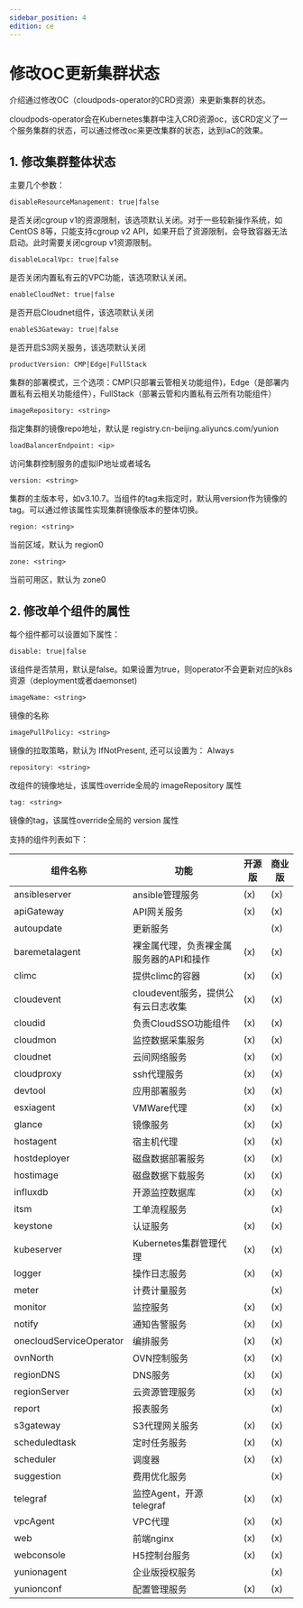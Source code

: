 ```yaml
---
sidebar_position: 4
edition: ce
---
```


# 修改OC更新集群状态

介绍通过修改OC（cloudpods-operator的CRD资源）来更新集群的状态。

cloudpods-operator会在Kubernetes集群中注入CRD资源oc，该CRD定义了一个服务集群的状态，可以通过修改oc来更改集群的状态，达到IaC的效果。

## 1. 修改集群整体状态

主要几个参数：

```
disableResourceManagement: true|false
```

是否关闭cgroup v1的资源限制，该选项默认关闭。对于一些较新操作系统，如CentOS 8等，只能支持cgroup v2 API，如果开启了资源限制，会导致容器无法启动。此时需要关闭cgroup v1资源限制。

```
disableLocalVpc: true|false
```

是否关闭内置私有云的VPC功能，该选项默认关闭。

```
enableCloudNet: true|false
```

是否开启Cloudnet组件，该选项默认关闭

```
enableS3Gateway: true|false
```

是否开启S3网关服务，该选项默认关闭

```
productVersion: CMP|Edge|FullStack
```

集群的部署模式，三个选项：CMP(只部署云管相关功能组件)，Edge（是部署内置私有云相关功能组件），FullStack（部署云管和内置私有云所有功能组件）

```
imageRepository: <string>
```

指定集群的镜像repo地址，默认是 registry.cn-beijing.aliyuncs.com/yunion

```
loadBalancerEndpoint: <ip>
```

访问集群控制服务的虚拟IP地址或者域名

```
version: <string>
```

集群的主版本号，如v3.10.7。当组件的tag未指定时，默认用version作为镜像的tag。可以通过修该属性实现集群镜像版本的整体切换。

```
region: <string>
```

当前区域，默认为 region0

```
zone: <string>
```

当前可用区，默认为 zone0


## 2. 修改单个组件的属性

每个组件都可以设置如下属性：

```
disable: true|false
```

该组件是否禁用，默认是false。如果设置为true，则operator不会更新对应的k8s资源（deployment或者daemonset)

```
imageName: <string>
```

镜像的名称

```
imagePullPolicy: <string>
```

镜像的拉取策略，默认为 IfNotPresent, 还可以设置为： Always

```
repository: <string>
```

改组件的镜像地址，该属性override全局的 imageRepository 属性

```
tag: <string>
```

镜像的tag，该属性override全局的 version 属性


支持的组件列表如下：

| 组件名称                 | 功能                               | 开源版 | 商业版 |
|-------------------------|-----------------------------------|-------|-------|
| ansibleserver           | ansible管理服务                    |  (x)  |  (x)  |
| apiGateway              | API网关服务                        |  (x)  |  (x)  |
| autoupdate              | 更新服务                           |       |  (x)  |
| baremetalagent          | 裸金属代理，负责裸金属服务器的API和操作 |  (x)  |  (x)  |
| climc                   | 提供climc的容器                     | (x)  | (x)   |
| cloudevent              | cloudevent服务，提供公有云日志收集    | (x)  | (x)   |
| cloudid                 | 负责CloudSSO功能组件                | (x)  | (x)   |
| cloudmon                | 监控数据采集服务                     | (x)  | (x)   |
| cloudnet                | 云间网络服务                        | (x)  | (x)   |
| cloudproxy              | ssh代理服务                        | (x)  | (x)   |
| devtool                 | 应用部署服务                        | (x)  | (x)   |
| esxiagent               | VMWare代理                         | (x)  | (x)  |
| glance                  | 镜像服务                            | (x)  | (x)  |
| hostagent               | 宿主机代理                          | (x)   | (x) |
| hostdeployer            | 磁盘数据部署服务                     | (x)   | (x) |
| hostimage               | 磁盘数据下载服务                     | (x)   | (x) |
| influxdb                | 开源监控数据库                       | (x)   | (x) |
| itsm                    | 工单流程服务                        |       | (x) |
| keystone                | 认证服务                           | (x)  | (x) |
| kubeserver              | Kubernetes集群管理代理              | (x)  | (x) |
| logger                  | 操作日志服务                        | (x)  | (x) |
| meter                   | 计费计量服务                        |      | (x) |
| monitor                 | 监控服务                           | (x)  | (x) |
| notify                  | 通知告警服务                        | (x)  | (x) |
| onecloudServiceOperator | 编排服务                           | (x)  | (x) |
| ovnNorth                | OVN控制服务                        | (x)  | (x) |
| regionDNS               | DNS服务                           | (x)  | (x) |
| regionServer            | 云资源管理服务                      | (x)  | (x) |
| report                  | 报表服务                           |      | (x) |
| s3gateway               | S3代理网关服务                      | (x)  | (x) |
| scheduledtask           | 定时任务服务                        | (x)  | (x) |
| scheduler               | 调度器                             | (x)  | (x) |
| suggestion              | 费用优化服务                        |      | (x) |
| telegraf                | 监控Agent，开源telegraf             | (x) | (x)  |
| vpcAgent                | VPC代理                            | (x) | (x)  |
| web                     | 前端nginx                          | (x) | (x)  |
| webconsole              | H5控制台服务                        | (x) | (x)  |
| yunionagent             | 企业版授权服务                       |     | (x)  |
| yunionconf              | 配置管理服务                         | (x) | (x)  |
